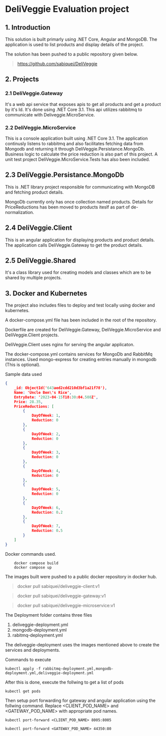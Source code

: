 # DeliVeggie Evaluation project


## 1.  Introduction
This solution is built primarly using .NET Core, Angular and MongoDB. The application is used to list products and display details of the project. 

The solution has been pushed to a public repository given below. 
> https://github.com/sabiquei/DeliVeggie

## 2. Projects

### 2.1 DeliVeggie.Gateway

It's a web api service that exposes apis to get all products and get a product by it's Id. 
It's done using .NET Core 3.1. This api utilizes rabbitmq to communicate with Deliveggie.MicroService.

### 2.2 DeliVeggie.MicroService

This is a console application built using .NET Core 3.1. The application continusly listens to rabbitmq and also facilitates fetching data from Mongodb and returning it through DeliVeggie.Persistance.MongoDb. 
Business logic to calculate the price reduction is also part of this project. 
A unit test project DeliVeggie.MicroService.Tests has also been included. 

## 2.3 DeliVeggie.Persistance.MongoDb
This is .NET library project responsible for communicating with MongoDB and fetching product details.

MongoDb currently only has once collection named products. Details for PriceReductions has been moved to products iteslf as part of de-normalization. 

## 2.4 DeliVeggie.Client

This is an angular application for displaying products and product details. The application calls DeliVeggie.Gateway to get the product details. 

## 2.5 DeliVeggie.Shared

It's a class library used for creating models and classes which are to be shared by multiple projects.

## 3. Docker and Kubernetes

The project also includes files to deploy and test locally using docker and kubernetes. 

A docker-compose.yml file has been included in the root of the repository. 

Dockerfile are created for DeliVeggie.Gateway,  DeliVeggie.MicroService and DeliVeggie.Client projects. 

DeliVeggie.Client uses nginx for serving the angular applicaton.

The docker-compose.yml contains services for MongoDb and RabbitMq instances. 
Used mongo-express for creating entries manually in mongodb (This is optional). 

Sample data used

``` json
{
    _id: ObjectId('643aed2cdd210d3bf1a21f78'),
    Name: 'Uncle Ben\'s Rice',
    EntryDate: '2023-04-15T18:30:04.508Z',
    Price: 28.35,
    PriceReductions: [
        {
            DayOfWeek: 1,
            Reduction: 0
        },
        {
            DayOfWeek: 2,
            Reduction: 0
        },
        {
            DayOfWeek: 3,
            Reduction: 0
        },
        {
            DayOfWeek: 4,
            Reduction: 0
        },
        {
            DayOfWeek: 5,
            Reduction: 0
        },
        {
            DayOfWeek: 6,
            Reduction: 0.2
        },
        {
            DayOfWeek: 7,
            Reduction: 0.5
        }
    ]
}
```

Docker commands used.
```
    docker compose build
    docker compose up
```

The images built were pushed to a public docker repository in docker hub.

> docker pull sabiquei/deliveggie-client:v1

> docker pull sabiquei/deliveggie-gateway:v1

> docker pull sabiquei/deliveggie-microservice:v1

The Deployment folder contains three files
1. deliveggie-deployment.yml
2. mongodb-deployment.yml
3. rabitmq-deployment.yml

The deliveggie-deployment uses the images mentioned above to create the services and deployments. 

Commands to execute

```
kubectl apply -f rabbitmq-deployment.yml,mongodb-deployment.yml,deliveggie-deployment.yml  
```

After this is done, execute the follwing to get a list of pods
```
kubectl get pods
```

Then setup port forwarding for gateway and angular application using the follwing command.
Replace <CLIENT_POD_NAME> and <GATEWAY_POD_NAME> with appropriate pod names. 

```
kubectl port-forward <CLIENT_POD_NAME> 8005:8005

kubectl port-forward <GATEWAY_POD_NAME> 44350:80 
```






